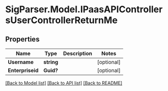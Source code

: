 # SigParser.Model.IPaasAPIControllersUserControllerReturnMe
## Properties

Name | Type | Description | Notes
------------ | ------------- | ------------- | -------------
**Username** | **string** |  | [optional] 
**Enterpriseid** | **Guid?** |  | [optional] 

[[Back to Model list]](../README.md#documentation-for-models) [[Back to API list]](../README.md#documentation-for-api-endpoints) [[Back to README]](../README.md)


